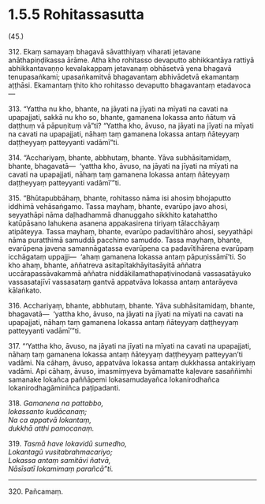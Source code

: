 

# 1.5.5 Rohitassasutta




(45.)

312\. Ekaṃ samayaṃ bhagavā sāvatthiyaṃ viharati jetavane anāthapiṇḍikassa ārāme. Atha kho rohitasso devaputto abhikkantāya rattiyā abhikkantavaṇṇo kevalakappaṃ jetavanaṃ obhāsetvā yena bhagavā tenupasaṅkami; upasaṅkamitvā bhagavantaṃ abhivādetvā ekamantaṃ aṭṭhāsi. Ekamantaṃ ṭhito kho rohitasso devaputto bhagavantaṃ etadavoca—

313\. “Yattha nu kho, bhante, na jāyati na jīyati na mīyati na cavati na upapajjati, sakkā nu kho so, bhante, gamanena lokassa anto ñātuṃ vā daṭṭhuṃ vā pāpuṇituṃ vā”ti? “Yattha kho, āvuso, na jāyati na jīyati na mīyati na cavati na upapajjati, nāhaṃ taṃ gamanena lokassa antaṃ ñāteyyaṃ daṭṭheyyaṃ patteyyanti vadāmī”ti.

314\. “Acchariyaṃ, bhante, abbhutaṃ, bhante. Yāva subhāsitamidaṃ, bhante, bhagavatā—  ‘yattha kho, āvuso, na jāyati na jīyati na mīyati na cavati na upapajjati, nāhaṃ taṃ gamanena lokassa antaṃ ñāteyyaṃ daṭṭheyyaṃ patteyyanti vadāmī’”ti.

315\. “Bhūtapubbāhaṃ, bhante, rohitasso nāma isi ahosiṃ bhojaputto iddhimā vehāsaṅgamo. Tassa mayhaṃ, bhante, evarūpo javo ahosi, seyyathāpi nāma daḷhadhammā dhanuggaho sikkhito katahattho katūpāsano lahukena asanena appakasirena tiriyaṃ tālacchāyaṃ atipāteyya. Tassa mayhaṃ, bhante, evarūpo padavītihāro ahosi, seyyathāpi nāma puratthimā samuddā pacchimo samuddo. Tassa mayhaṃ, bhante, evarūpena javena samannāgatassa evarūpena ca padavītihārena evarūpaṃ icchāgataṃ uppajji—  ‘ahaṃ gamanena lokassa antaṃ pāpuṇissāmī’ti. So kho ahaṃ, bhante, aññatreva asitapītakhāyitasāyitā aññatra uccārapassāvakammā aññatra niddākilamathapaṭivinodanā vassasatāyuko vassasatajīvī vassasataṃ gantvā appatvāva lokassa antaṃ antarāyeva kālaṅkato.

316\. Acchariyaṃ, bhante, abbhutaṃ, bhante. Yāva subhāsitamidaṃ, bhante, bhagavatā—  ‘yattha kho, āvuso, na jāyati na jīyati na mīyati na cavati na upapajjati, nāhaṃ taṃ gamanena lokassa antaṃ ñāteyyaṃ daṭṭheyyaṃ patteyyanti vadāmī’”ti.

317\. “‘Yattha kho, āvuso, na jāyati na jīyati na mīyati na cavati na upapajjati, nāhaṃ taṃ gamanena lokassa antaṃ ñāteyyaṃ daṭṭheyyaṃ patteyyan’ti vadāmi. Na cāhaṃ, āvuso, appatvāva lokassa antaṃ dukkhassa antakiriyaṃ vadāmi. Api cāhaṃ, āvuso, imasmiṃyeva byāmamatte kaḷevare sasaññimhi samanake lokañca paññāpemi lokasamudayañca lokanirodhañca lokanirodhagāminiñca paṭipadanti.

318\. _Gamanena na pattabbo,_  
_lokassanto kudācanaṃ;_  
_Na ca appatvā lokantaṃ,_  
_dukkhā atthi pamocanaṃ._  


319\. _Tasmā have lokavidū sumedho,_  
_Lokantagū vusitabrahmacariyo;_  
_Lokassa antaṃ samitāvi ñatvā,_  
_Nāsīsatī lokamimaṃ parañcā”ti._  


---

320\. Pañcamaṃ.





